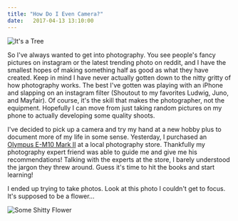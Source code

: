 ```yaml
---
title: "How Do I Even Camera?"
date:   2017-04-13 13:10:00
---
```


![It's a Tree](../../../../assets/images/its_a_tree.jpg)

So I've always wanted to get into photography.  You see people's fancy pictures on instagram or the latest trending photo on reddit, and I have the smallest hopes of making something half as good as what they have created. Keep in mind I have never actually gotten down to the nitty gritty of how photography works.  The best I've gotten was playing with an iPhone and slapping on an instagram filter (Shoutout to my favorites Ludwig, Juno, and Mayfair).  Of course, it's the skill that makes the photographer, not the equipment.  Hopefully I can move from just taking random pictures on my phone to actually developing some quality shoots.

I've decided to pick up a camera and try my hand at a new hobby plus to document more of my life in some sense.  Yesterday, I purchased an [Olympus E-M10 Mark II](http://www.getolympus.com/us/en/e-m10-mark-ii.html "Olympus Site") at a local photography store.  Thankfully my photography expert friend was able to guide me and give me his recommendations! Talking with the experts at the store, I barely understood the jargon they threw around.  Guess it's time to hit the books and start learning!

I ended up trying to take photos.  Look at this photo I couldn't get to focus.  It's supposed to be a flower...

![Some Shitty Flower](../../../../assets/images/shitty_flower.jpg)

<!--- Lesson to try next: http://www.r-photoclass.com/02-what-is-a-camera/ --->